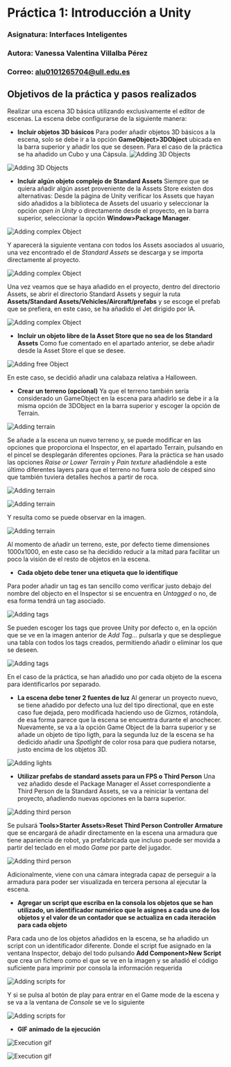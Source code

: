 # **Práctica 1: Introducción a Unity**
### **Asignatura:** Interfaces Inteligentes
### **Autora:** Vanessa Valentina Villalba Pérez
### **Correo:** alu0101265704@ull.edu.es

## **Objetivos de la práctica y pasos realizados** 
Realizar una escena 3D básica utilizando exclusivamente el editor de escenas. La escena debe configurarse de la siguiente manera:

* **Incluir objetos 3D básicos**
Para poder añadir objetos 3D básicos a la escena, solo se debe ir a la opción **GameObject>3DObject** ubicada en la barra superior y añadir los que se deseen. Para el caso de la práctica se ha añadido un Cubo y una Cápsula.
![Adding 3D Objects](img/1_including3DObject.png)

![Adding 3D Objects](img/2_including3DObject.png)


* **Incluir  algún objeto complejo de Standard Assets**
Siempre que se quiera añadir algún asset proveniente de la Assets Store existen dos alternativas:
Desde la página de Unity verificar los Assets que hayan sido añadidos a la biblioteca de Assets del usuario y seleccionar la opción *open in Unity* o directamente desde el proyecto, en la barra superior, seleccionar la opción **Window>Package Manager**.

![Adding complex Object](img/5_complexObject.png)

Y aparecerá la siguiente ventana con todos los Assets asociados al usuario, una vez encontrado el de *Standard Assets* se descarga y se importa directamente al proyecto.

![Adding complex Object](img/4_complexObject.png)

Una vez veamos que se haya añadido en el proyecto, dentro del directorio  Assets, se abrir el directorio Standard Assets y seguir la ruta **Assets/Standard Assets/Vehicles/Aircraft/prefabs** y se escoge el prefab que se prefiera, en este caso, se ha añadido el Jet dirigido por IA.

![Adding complex Object](img/3_complexObject.png)

* **Incluir un objeto libre de la Asset Store que no sea de los Standard Assets** 
Como fue comentado en el apartado anterior, se debe añadir desde la Asset Store el que se desee.

![Adding free Object](img/6_freeObject.png)


En este caso, se decidió añadir una calabaza relativa a Halloween.

* **Crear un terreno (opcional)**
Ya que el terreno también sería considerado un GameObject en la escena para añadirlo se debe ir a la misma opción de 3DObject en la barra superior y escoger la opción de Terrain.

![Adding terrain](img/8_terrain.png)

Se añade a la escena un nuevo terreno y, se puede modificar en las opciones que proporciona el Inspector, en el apartado Terrain, pulsando en el pincel se desplegarán diferentes opciones. Para la práctica se han usado las opciones *Raise or Lower Terrain* y *Pain texture* añadiéndole a este último diferentes layers para que el terreno no fuera solo de césped sino que también tuviera detalles hechos a partir de roca.

![Adding terrain](img/9_terrain.png)

![Adding terrain](img/10_terrain.png)

Y resulta como se puede observar en la imagen.

![Adding terrain](img/7_terrain.png)

Al momento de añadir un terreno, este, por defecto tieme dimensiones 1000x1000, en este caso se ha decidido reducir a la mitad para facilitar un poco la visión de el resto de objetos en la escena.

* **Cada objeto debe tener una etiqueta que lo identifique**

Para poder añadir un tag es tan sencillo como verificar justo debajo del nombre del objecto en el Inspector si se encuentra en *Untagged* o no, de esa forma tendrá un tag asociado. 

![Adding tags](img/11_tag.png)

Se pueden escoger los tags que provee Unity por defecto o, en la opción que se ve en la imagen anterior de *Add Tag...* pulsarla y que se despliegue una tabla con todos los tags creados, permitiendo añadir o eliminar los que se deseen. 

![Adding tags](img/12_tag.png)

En el caso de la práctica, se han añadido uno por cada objeto de la escena para identificarlos por separado.


* **La escena debe tener 2 fuentes de luz**
Al generar un proyecto nuevo, se tiene añadido por defecto una luz del tipo directional, que en este caso fue dejada, pero modificada haciendo uso de Gizmos, rotándola, de esa forma parece que la escena se encuentra durante el anochecer. Nuevamente, se va a la opción Game Object de la barra superior y se añade un objeto de tipo ligth, para la segunda luz de la escena se ha dedicido añadir una *Spotlight* de color rosa para que pudiera notarse, justo encima de los objetos 3D.

![Adding lights](img/13_lights.png)

* **Utilizar prefabs de standard assets para un FPS o Third Person**
Una vez añadido desde el Package Manager el Asset correspondiente a Third Person de la Standard Assets, se va a reiniciar la ventana del proyecto, añadiendo nuevas opciones en la barra superior. 

![Adding third person](img/15_thirdPerson.png)

Se pulsará **Tools>Starter Assets>Reset Third Person Controller Armature** que se encargará de añadir directamente en la escena una armadura que tiene apariencia de robot, ya prefabricada que incluso puede ser movida a partir del teclado en el modo *Game* por parte del jugador. 

![Adding third person](img/14_thirdPerson.png)

Adicionalmente, viene con una cámara integrada capaz de perseguir a la armadura para poder ser visualizada en tercera persona al ejecutar la escena.


* **Agregar un script que escriba en la consola los objetos que se han utilizado, un identificador numérico que le asignes a cada uno de los objetos  y el valor de un contador que se actualiza en cada iteración para cada objeto**

Para cada uno de los objetos añadidos en la escena, se ha añadido un script con un identificador diferente. Donde el script fue asignado en la ventana Inspector, debajo del todo pulsando **Add Component>New Script** que crea un fichero como el que se ve en la imagen y se añadió el código suficiente para imprimir por consola la información requerida

![Adding scripts for](img/16_script.png)

Y si se pulsa al botón de play para entrar en el Game mode de la escena y se va a la ventana de *Console* se ve lo siguiente

![Adding scripts for](img/17_script.png)


* **GIF animado de la ejecución**

![Execution gif](GIFs/pr1%20introduccion%20unity.gif)

![Execution gif](GIFs/screenrecording.gif)
